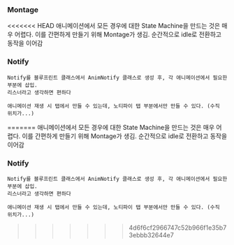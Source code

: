 ### Montage

<<<<<<< HEAD
	애니메이션에서 모든 경우에 대한 State Machine을 만드는 것은 매우 어렵다.
	이를 간편하게 만들기 위해 Montage가 생김. 순간적으로 idle로 전환하고 동작을 이어감

### Notify

	Notify를 블루프린트 클래스에서 AnimNotify 클래스로 생성 후, 각 애니메이션에서 필요한 부분에 삽입.
	리스너라고 생각하면 편하다

	애니메이션 재생 시 탭에서 만들 수 있는데, 노티파이 탭 부분에서만 만들 수 있다. (수직 위치가...)
=======
    애니메이션에서 모든 경우에 대한 State Machine을 만드는 것은 매우 어렵다.
    이를 간편하게 만들기 위해 Montage가 생김. 순간적으로 idle로 전환하고 동작을 이어감

### Notify

    Notify를 블루프린트 클래스에서 AnimNotify 클래스로 생성 후, 각 애니메이션에서 필요한 부분에 삽입.
    리스너라고 생각하면 편하다

    애니메이션 재생 시 탭에서 만들 수 있는데, 노티파이 탭 부분에서만 만들 수 있다. (수직 위치가...)
>>>>>>> 4d6f6cf2966747c52b966f1e35b73ebbb32644e7
